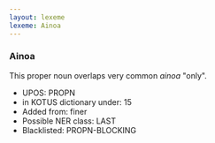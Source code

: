 ```yaml
---
layout: lexeme
lexeme: Ainoa
---
```


###  Ainoa

This proper noun overlaps very common *ainoa* "only".
* UPOS:  PROPN
* in KOTUS dictionary under:  15
* Added from:  finer
* Possible NER class:  LAST
* Blacklisted:  PROPN-BLOCKING

